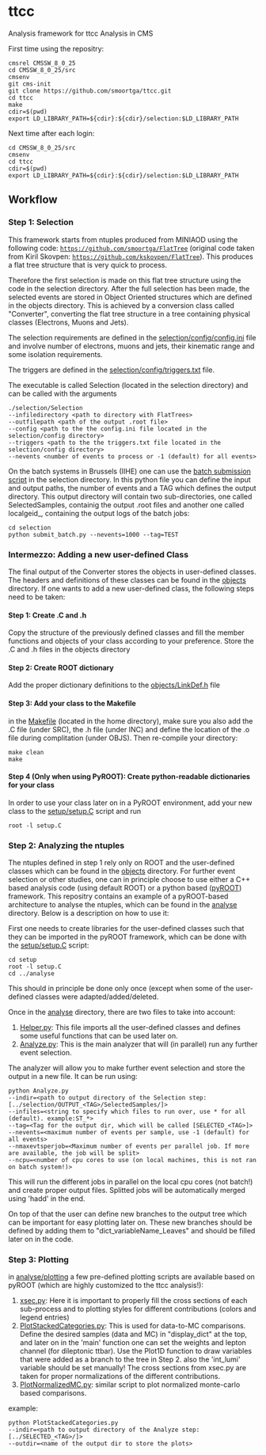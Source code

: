 # ttcc
Analysis framework for ttcc Analysis in CMS

First time using the repositry:
```
cmsrel CMSSW_8_0_25
cd CMSSW_8_0_25/src
cmsenv
git cms-init
git clone https://github.com/smoortga/ttcc.git
cd ttcc
make
cdir=$(pwd)
export LD_LIBRARY_PATH=${cdir}:${cdir}/selection:$LD_LIBRARY_PATH
```

Next time after each login:
```
cd CMSSW_8_0_25/src
cmsenv
cd ttcc
cdir=$(pwd)
export LD_LIBRARY_PATH=${cdir}:${cdir}/selection:$LD_LIBRARY_PATH
```

## Workflow
### Step 1: Selection
This framework starts from ntuples produced from MINIAOD using the following code: [```https://github.com/smoortga/FlatTree```](https://github.com/smoortga/FlatTree) (original code taken from Kiril Skovpen: [```https://github.com/kskovpen/FlatTree```](https://github.com/kskovpen/FlatTree)). This produces a flat tree structure that is very quick to process.

Therefore the first selection is made on this flat tree structure using the code in the selection directory. After the full selection has been made, the selected events are stored in Object Oriented structures which are defined in the objects directory. This is achieved by a conversion class called "Converter", converting the flat tree structure in a tree containing physical classes (Electrons, Muons and Jets).

The selection requirements are defined in the [selection/config/config.ini](https://github.com/smoortga/ttcc/blob/master/selection/config/config.ini) file and involve number of electrons, muons and jets, their kinematic range and some isolation requirements.

The triggers are defined in the [selection/config/triggers.txt](https://github.com/smoortga/ttcc/blob/master/selection/config/triggers.txt) file.

The executable is called Selection (located in the selection directory) and can be called with the arguments

```
./selection/Selection
--infiledirectory <path to directory with FlatTrees>
--outfilepath <path of the output .root file>
--config <path to the the config.ini file located in the selection/config directory>
--triggers <path to the the triggers.txt file located in the selection/config directory>
--nevents <number of events to process or -1 (default) for all events>
```

On the batch systems in Brussels (IIHE) one can use the [batch submission script](https://github.com/smoortga/ttcc/blob/master/selection/submit_batch.py) in the selection directory. In this python file you can define the input and output paths, the number of events and a TAG which defines the output directory. This output directory will contain two sub-directories, one called SelectedSamples, containig the output .root files and another one called localgeid_<TAG>, containing the output logs of the batch jobs:
```
cd selection
python submit_batch.py --nevents=1000 --tag=TEST
```
  
### Intermezzo: Adding a new user-defined Class
The final output of the Converter stores the objects in user-defined classes. The headers and definitions of these classes can be found in the [objects](https://github.com/smoortga/ttcc/blob/master/objects) directory. If one wants to add a new user-defined class, the following steps need to be taken:
#### Step 1: Create .C and .h
Copy the structure of the previously defined classes and fill the member functions and objects of your class according to your preference. Store the .C and .h files in the objects directory
#### Step 2: Create ROOT dictionary
Add the proper dictionary definitions to the [objects/LinkDef.h](https://github.com/smoortga/ttcc/blob/master/objects/LinkDef.h) file
#### Step 3: Add your class to the Makefile
in the [Makefile](https://github.com/smoortga/ttcc/blob/master/Makefile) (located in the home directory), make sure you also add the .C file (under SRC), the .h file (under INC) and define the location of the .o file during complitation (under OBJS). Then re-compile your directory:
```
make clean
make
```
#### Step 4 (Only when using PyROOT): Create python-readable dictionaries for your class 
In order to use your class later on in a PyROOT environment, add your new class to the [setup/setup.C](https://github.com/smoortga/ttcc/blob/master/setup/setup.C) script and run
```
root -l setup.C
```


### Step 2: Analyzing the ntuples
The ntuples defined in step 1 rely only on ROOT and the user-defined classes which can be found in the [objects](https://github.com/smoortga/ttcc/tree/master/objects) directory. For further event selection or other studies, one can in principle choose to use either a C++ based analysis code (using default ROOT) or a python based ([pyROOT](https://root.cern.ch/pyroot)) framework. This repositry contains an example of a pyROOT-based architecture to analyse the ntuples, which can be found in the [analyse](https://github.com/smoortga/ttcc/tree/master/analyse) directory. Below is a description on how to use it:

First one needs to create libraries for the user-defined classes such that they can be imported in the pyROOT framework, which can be done with the [setup/setup.C](https://github.com/smoortga/ttcc/blob/master/setup/setup.C) script:
```
cd setup
root -l setup.C
cd ../analyse
```
This should in principle be done only once (except when some of the user-defined classes were adapted/added/deleted.

Once in the [analyse](https://github.com/smoortga/ttcc/tree/master/analyse) directory, there are two files to take into account:
1. [Helper.py](https://github.com/smoortga/ttcc/blob/master/analyse/Helper.py): This file imports all the user-defined classes and defines some useful functions that can be used later on.
2. [Analyze.py](https://github.com/smoortga/ttcc/blob/master/analyse/Analyze.py): This is the main analyzer that will (in parallel) run any further event selection.

The analyzer will allow you to make further event selection and store the output in a new file. It can be run using:
```
python Analyze.py
--indir=<path to output directory of the Selection step: [../selection/OUTPUT_<TAG>/SelectedSamples/]>
--infiles=<string to specify which files to run over, use * for all (default). example:ST_*>
--tag=<Tag for the output dir, which will be called [SELECTED_<TAG>]>
--nevents=<maximum number of events per sample, use -1 (default) for all events>
--nmaxevtsperjob=<Maximum number of events per parallel job. If more are available, the job will be split>
--ncpu=<number of cpu cores to use (on local machines, this is not ran on batch system!)>
```
This will run the different jobs in parallel on the local cpu cores (not batch!) and create proper output files. Splitted jobs will be automatically merged using 'hadd' in the end.

On top of that the user can define new branches to the output tree which can be important for easy plotting later on. These new branches should be defined by adding them to "dict_variableName_Leaves" and should be filled later on in the code.


### Step 3: Plotting
in [analyse/plotting](https://github.com/smoortga/ttcc/tree/master/analyse/plotting) a few pre-defined plotting scripts are available based on pyROOT (which are highly customized to the ttcc analysis!):
1. [xsec.py](https://github.com/smoortga/ttcc/blob/master/analyse/plotting/xsec.py): Here it is important to properly fill the cross sections of each sub-process and to plotting styles for different contributions (colors and legend entries)
2. [PlotStackedCategories.py](https://github.com/smoortga/ttcc/blob/master/analyse/plotting/PlotStackedCategories.py): This is used for data-to-MC comparisons. Define the desired samples (data and MC) in "display_dict" at the top, and later on in the 'main' function one can set the weights and lepton channel (for dileptonic ttbar). Use the Plot1D function to draw variables that were added as a branch to the tree in Step 2. also the 'int_lumi' variable should be set manually! The cross sections from xsec.py are taken for proper normalizations of the different contributions.
3. [PlotNormalizedMC.py](https://github.com/smoortga/ttcc/blob/master/analyse/plotting/PlotNormalizedMC.py): similar script to plot normalized monte-carlo based comparisons.

example:
```
python PlotStackedCategories.py
--indir=<path to output directory of the Analyze step: [../SELECTED_<TAG>/]>
--outdir=<name of the output dir to store the plots>
```


